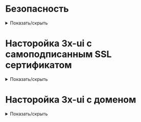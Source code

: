 # Безопасность

<details>
<summary>Показать/скрыть</summary>

# Создание нового пользователя
    adduser x

# Добавление пользователя в группу sudo (опционально, для предоставления админ-доступа)
    usermod -aG sudo x

# Переключение на нового пользователя
    su x

# Создание директории для хранения SSH-ключей
    mkdir -p ~/.ssh

# Открытие файла для добавления публичного ключа
    nano ~/.ssh/authorized_keys

# (Вставьте сюда содержимое публичного ключа из PuTTYgen и сохраните файл)

# Установка корректных прав доступа к директории и файлу ключей
    chmod 700 ~/.ssh
    chmod 600 ~/.ssh/authorized_keys

# Переключение обратно на root (если необходимо)
    exit

# Открытие конфигурационного файла SSH для редактирования
    nano /etc/ssh/sshd_config

Заменить порт

Port 22102

Найдите строку "PermitRootLogin yes" и замените её на "PermitRootLogin no", 

При необходимости измените "PasswordAuthentication yes" на "PasswordAuthentication no"

# Перезапуск службы SSH для применения изменений
    systemctl restart ssh

# Установка UFW
    sudo apt update
    sudo apt install ufw

# Открыть порты
    sudo ufw allow 22102/tcp #ssh
    sudo ufw allow 443/tcp #https
    sudo ufw allow 80/tcp #http
    sudo ufw allow 20196/tcp #subscribe
    sudo ufw allow 38777/tcp #pannel

# Блокировка ICMP-запросов для предотвращения двустороннего пинга
    sudo nano /etc/ufw/before.rules
    
    # ok icmp codes for INPUT
    -A ufw-before-input -p icmp --icmp-type destination-unreachable -j DROP
    -A ufw-before-input -p icmp --icmp-type time-exceeded -j DROP
    -A ufw-before-input -p icmp --icmp-type parameter-problem -j DROP
    -A ufw-before-input -p icmp --icmp-type echo-request -j DROP
    -A ufw-before-input -p icmp --icmp-type source-quench -j DROP

    # ok icmp code for FORWARD
    -A ufw-before-forward -p icmp --icmp-type destination-unreachable -j DROP
    -A ufw-before-forward -p icmp --icmp-type time-exceeded -j DROP
    -A ufw-before-forward -p icmp --icmp-type parameter-problem -j DROP
    -A ufw-before-forward -p icmp --icmp-type echo-request -j DROP

    sudo ufw enable

    reboot

# Проверить статус UFW
    sudo ufw status verbose

#  Вход под root:
    su root(с паролем root), sudo -i (с парлем user)

</details>


# Насторойка 3x-ui с самоподписанным SSL сертификатом

<details>
<summary>Показать/скрыть</summary>

# Скачиваем скрипт
    wget https://raw.githubusercontent.com/kir460/3x/main/ui.sh

# Предоставление прав на выполнение скрипта
    chmod +x ui.sh

</details>


# Насторойка 3x-ui с доменом

<details>
<summary>Показать/скрыть</summary>

https://github.com/MHSanaei/3x-ui

bash <(curl -Ls https://raw.githubusercontent.com/mhsanaei/3x-ui/master/install.sh)

# Устоновка SSL
    x-ui
    18
    1
    domain
    80
    
# Обновление
    x-ui
    2

# Подписка
Включить подписку
Порт подписки 20196
Корневой путь URL-адреса подписки /tv/
Путь к файлу открытого ключа сертификата подписки /root/cert/p.kirnetwiz.top/fullchain.pem
Путь к файлу закрытого ключа сертификата подписки /root/cert/p.kirnetwiz.top/privkey.pem
Интервалы обновления подписки 1

# Port hopping

1 Открыть диапозон адресов

    sudo ufw allow 30000:30100/tcp
    sudo ufw allow 30000:30100/udp

2 Проверить что xRay работает на порту 443

3 Настройка Port Hopping через iptables. 

    sudo iptables -t nat -A PREROUTING -p tcp --dport
    30000:30100 -j REDIRECT --to-port 443
    sudo iptables -t nat -A PREROUTING -p udp --dport
    30000:30100 -j REDIRECT --to-port 443

</details>
